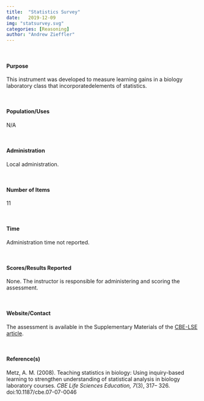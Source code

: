 ```yaml
---
title:  "Statistics Survey"
date:   2019-12-09
img: "statsurvey.svg"
categories: [Reasoning]
author: "Andrew Zieffler"
---
```




<br />

#### Purpose

This instrument was developed to measure learning gains in a biology laboratory class that incorporatedelements of statistics. 


<p style="margin-bottom:50px;"> </p>

#### Population/Uses

N/A

<p style="margin-bottom:50px;"> </p>

#### Administration

Local administration.

<p style="margin-bottom:50px;"> </p>

#### Number of Items

11

<p style="margin-bottom:50px;"> </p>

#### Time

Administration time not reported.

<p style="margin-bottom:50px;"> </p>

#### Scores/Results Reported

None. The instructor is responsible for administering and scoring the assessment.

<p style="margin-bottom:50px;"> </p>

#### Website/Contact

The assessment is available in the Supplementary Materials of the [CBE-LSE article](https://www.ncbi.nlm.nih.gov/pmc/articles/PMC2527987/).


<p style="margin-bottom:50px;"> </p>

#### Reference(s)

Metz, A. M. (2008). Teaching statistics in biology: Using inquiry-based learning to strengthen understanding of statistical analysis in biology laboratory courses. *CBE Life Sciences Education, 7*(3), 317&ndash; 326. doi:10.1187/cbe.07-07-0046

